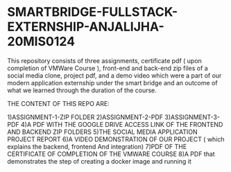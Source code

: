 # SMARTBRIDGE-FULLSTACK-EXTERNSHIP-ANJALIJHA-20MIS0124
This repository consists of three assignments, certificate pdf ( upon completion of VMWare Course ), front-end and back-end zip files of a social media clone, project pdf, and a demo video which were a part of our modern application externship under the smart bridge and an outcome of what we learned through the duration of the course. 

THE CONTENT OF THIS REPO ARE: 

1)ASSIGNMENT-1-ZIP FOLDER
2)ASSIGNMENT-2-PDF
3)ASSIGNMENT-3-PDF
4)A PDF WITH THE GOOGLE DRIVE ACCESS LINK OF THE FRONTEND AND BACKEND ZIP FOLDERS 
5)THE SOCIAL MEDIA APPLICATION PROJECT REPORT
6)A VIDEO DEMONSTRATION OF OUR PROJECT ( which explains the backend, frontend And integration)
7)PDF OF THE CERTIFICATE OF COMPLETION OF THE VMWARE COURSE 
8)A PDF that demonstrates the step of creating a docker image and running it 
